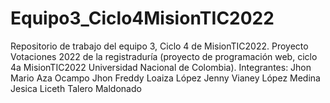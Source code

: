 # Equipo3_Ciclo4MisionTIC2022
Repositorio de trabajo del equipo 3, Ciclo 4 de MisionTIC2022. 
Proyecto Votaciones 2022 de la registraduría (proyecto de programación web, ciclo 4a MisionTIC2022 Universidad Nacional de Colombia).
Integrantes:
Jhon Mario Aza Ocampo
Jhon Freddy Loaiza López
Jenny Vianey López Medina
Jesica Liceth Talero Maldonado
